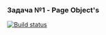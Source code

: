 ### Задача №1 - Page Object's ###

[![Build status](https://ci.appveyor.com/api/projects/status/fb2nuvayr4tbju2r?svg=true)](https://ci.appveyor.com/project/FlyingDog265/netologyauto6-1)